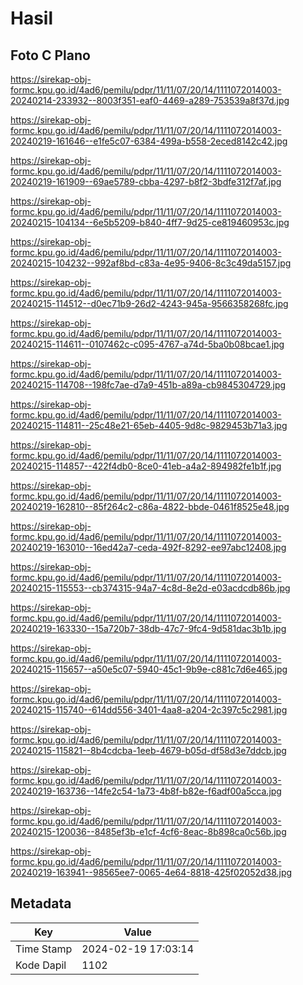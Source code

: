 # Hasil

## Foto C Plano

https://sirekap-obj-formc.kpu.go.id/4ad6/pemilu/pdpr/11/11/07/20/14/1111072014003-20240214-233932--8003f351-eaf0-4469-a289-753539a8f37d.jpg

https://sirekap-obj-formc.kpu.go.id/4ad6/pemilu/pdpr/11/11/07/20/14/1111072014003-20240219-161646--e1fe5c07-6384-499a-b558-2eced8142c42.jpg

https://sirekap-obj-formc.kpu.go.id/4ad6/pemilu/pdpr/11/11/07/20/14/1111072014003-20240219-161909--69ae5789-cbba-4297-b8f2-3bdfe312f7af.jpg

https://sirekap-obj-formc.kpu.go.id/4ad6/pemilu/pdpr/11/11/07/20/14/1111072014003-20240215-104134--6e5b5209-b840-4ff7-9d25-ce819460953c.jpg

https://sirekap-obj-formc.kpu.go.id/4ad6/pemilu/pdpr/11/11/07/20/14/1111072014003-20240215-104232--992af8bd-c83a-4e95-9406-8c3c49da5157.jpg

https://sirekap-obj-formc.kpu.go.id/4ad6/pemilu/pdpr/11/11/07/20/14/1111072014003-20240215-114512--d0ec71b9-26d2-4243-945a-9566358268fc.jpg

https://sirekap-obj-formc.kpu.go.id/4ad6/pemilu/pdpr/11/11/07/20/14/1111072014003-20240215-114611--0107462c-c095-4767-a74d-5ba0b08bcae1.jpg

https://sirekap-obj-formc.kpu.go.id/4ad6/pemilu/pdpr/11/11/07/20/14/1111072014003-20240215-114708--198fc7ae-d7a9-451b-a89a-cb9845304729.jpg

https://sirekap-obj-formc.kpu.go.id/4ad6/pemilu/pdpr/11/11/07/20/14/1111072014003-20240215-114811--25c48e21-65eb-4405-9d8c-9829453b71a3.jpg

https://sirekap-obj-formc.kpu.go.id/4ad6/pemilu/pdpr/11/11/07/20/14/1111072014003-20240215-114857--422f4db0-8ce0-41eb-a4a2-894982fe1b1f.jpg

https://sirekap-obj-formc.kpu.go.id/4ad6/pemilu/pdpr/11/11/07/20/14/1111072014003-20240219-162810--85f264c2-c86a-4822-bbde-0461f8525e48.jpg

https://sirekap-obj-formc.kpu.go.id/4ad6/pemilu/pdpr/11/11/07/20/14/1111072014003-20240219-163010--16ed42a7-ceda-492f-8292-ee97abc12408.jpg

https://sirekap-obj-formc.kpu.go.id/4ad6/pemilu/pdpr/11/11/07/20/14/1111072014003-20240215-115553--cb374315-94a7-4c8d-8e2d-e03acdcdb86b.jpg

https://sirekap-obj-formc.kpu.go.id/4ad6/pemilu/pdpr/11/11/07/20/14/1111072014003-20240219-163330--15a720b7-38db-47c7-9fc4-9d581dac3b1b.jpg

https://sirekap-obj-formc.kpu.go.id/4ad6/pemilu/pdpr/11/11/07/20/14/1111072014003-20240215-115657--a50e5c07-5940-45c1-9b9e-c881c7d6e465.jpg

https://sirekap-obj-formc.kpu.go.id/4ad6/pemilu/pdpr/11/11/07/20/14/1111072014003-20240215-115740--614dd556-3401-4aa8-a204-2c397c5c2981.jpg

https://sirekap-obj-formc.kpu.go.id/4ad6/pemilu/pdpr/11/11/07/20/14/1111072014003-20240215-115821--8b4cdcba-1eeb-4679-b05d-df58d3e7ddcb.jpg

https://sirekap-obj-formc.kpu.go.id/4ad6/pemilu/pdpr/11/11/07/20/14/1111072014003-20240219-163736--14fe2c54-1a73-4b8f-b82e-f6adf00a5cca.jpg

https://sirekap-obj-formc.kpu.go.id/4ad6/pemilu/pdpr/11/11/07/20/14/1111072014003-20240215-120036--8485ef3b-e1cf-4cf6-8eac-8b898ca0c56b.jpg

https://sirekap-obj-formc.kpu.go.id/4ad6/pemilu/pdpr/11/11/07/20/14/1111072014003-20240219-163941--98565ee7-0065-4e64-8818-425f02052d38.jpg


## Metadata

| Key        | Value               |
| ---------- | ------------------- |
| Time Stamp | 2024-02-19 17:03:14 |
| Kode Dapil | 1102                |



